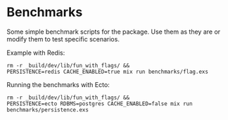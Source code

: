 # Benchmarks

Some simple benchmark scripts for the package. Use them as they are or modify them to test specific scenarios.

Example with Redis:

```
rm -r _build/dev/lib/fun_with_flags/ &&
PERSISTENCE=redis CACHE_ENABLED=true mix run benchmarks/flag.exs
```

Running the benchmarks with Ecto:

```
rm -r _build/dev/lib/fun_with_flags/ &&
PERSISTENCE=ecto RDBMS=postgres CACHE_ENABLED=false mix run benchmarks/persistence.exs
```
